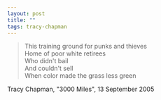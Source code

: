 ```yaml
---
layout: post
title: ""
tags: tracy-chapman
--- 
```


> This training ground for punks and thieves  
> Home of poor white retirees  
> Who didn't bail  
> And couldn't sell  
> When color made the grass less green  

Tracy Chapman, "3000 Miles", 13 September 2005